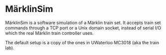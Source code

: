 # MärklinSim
MärklinSim is a software simulation of a Märklin train set. It accepts train set commands through a TCP port
or a Unix domain socket, instead of serial I/O which the real Märklin train controller uses.

The default setup is a copy of the ones in UWaterloo MC3018 (aka the train lab).
